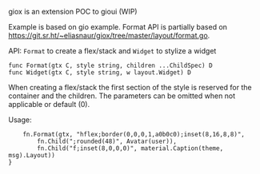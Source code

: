 giox is an extension POC to gioui (WIP)

Example is based on gio example. Format API is partially based on https://git.sr.ht/~eliasnaur/giox/tree/master/layout/format.go.

API: `Format` to create a flex/stack and `Widget` to stylize a widget

```
func Format(gtx C, style string, children ...ChildSpec) D
func Widget(gtx C, style string, w layout.Widget) D
```

When creating a flex/stack the first section of the style is reserved for the container and the children. The parameters can be omitted when not applicable or default (0).

Usage:

```
	fn.Format(gtx, "hflex;border(0,0,0,1,a0b0c0);inset(8,16,8,8)",
		fn.Child(";rounded(48)", Avatar(user)),
		fn.Child("f;inset(8,0,0,0)", material.Caption(theme, msg).Layout))
}
```


